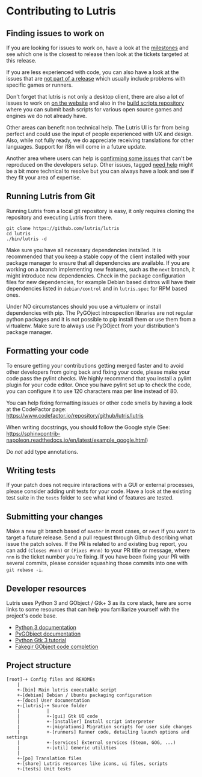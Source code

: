 Contributing to Lutris
======================

Finding issues to work on
-------------------------

If you are looking for issues to work on, have a look at the
[milestones](https://github.com/lutris/lutris/milestones) and see which one is
the closest to release then look at the tickets targeted at this release.

If you are less experienced with code, you can also have a look at the issues
that are [not part of a release](https://github.com/lutris/lutris/milestone/29)
which usually include problems with specific games or runners.

Don't forget that lutris is not only a desktop client, there are also a lot of
issues to work on [on the website](https://github.com/lutris/website/issues)
and also in the [build scripts repository](https://github.com/lutris/buildbot)
where you can submit bash scripts for various open source games and engines we
do not already have.

Other areas can benefit non technical help. The Lutris UI is far from being
perfect and could use the input of people experienced with UX and design.
Also, while not fully ready, we do appreciate receiving translations for other
languages. Support for i18n will come in a future update.

Another area where users can help is [confirming some
issues](https://github.com/lutris/lutris/issues?q=is%3Aissue+is%3Aopen+label%3A%22need+help%22)
that can't be reproduced on the developers setup. Other issues, tagged [need
help](https://github.com/lutris/lutris/issues?q=is%3Aissue+is%3Aopen+label%3A%22need+help%22)
might be a bit more technical to resolve but you can always have a look and see
if they fit your area of expertise.

Running Lutris from Git
-----------------------

Running Lutris from a local git repository is easy, it only requires cloning
the repository and executing Lutris from there.

    git clone https://github.com/lutris/lutris
    cd lutris
    ./bin/lutris -d

Make sure you have all necessary dependencies installed. It is recommended that
you keep a stable copy of the client installed with your package manager to
ensure that all dependencies are available.
If you are working on a branch implementing new features, such as the `next`
branch, it might introduce new dependencies. Check in the package configuration
files for new dependencies, for example Debian based distros will have their
dependencies listed in `debian/control` and in `lutris.spec` for RPM based
ones.

Under NO circumstances should you use a virtualenv or install dependencies with
pip. The PyGOject introspection libraries are not regular python packages and
it is not possible to pip install them or use them from a virtualenv. Make
sure to always use PyGOject from your distribution's package manager.

Formatting your code
--------------------

To ensure getting your contributions getting merged faster and to avoid other
developers from going back and fixing your code, please make your code pass the
pylint checks. We highly recommend that you install a pylint plugin for your
code editor. Once you have pylint set up to check the code, you can configure
it to use 120 characters max per line instead of 80.

You can help fixing formatting issues or other code smells by having a look at
the CodeFactor page: https://www.codefactor.io/repository/github/lutris/lutris

When writing docstrings, you should follow the Google style
(See: https://sphinxcontrib-napoleon.readthedocs.io/en/latest/example_google.html)

Do *not* add type annotations.

Writing tests
-------------

If your patch does not require interactions with a GUI or external processes,
please consider adding unit tests for your code. Have a look at the existing
test suite in the `tests` folder to see what kind of features are tested.

Submitting your changes
-----------------------

Make a new git branch based of `master` in most cases, or `next` if you want to
target a future release. Send a pull request through Github describing what
issue the patch solves. If the PR is related to and existing bug report, you
can add `(Closes #nnn)` or `(Fixes #nnn)` to your PR title or message, where
`nnn` is the ticket number you're fixing. If you have been fixing your PR with
several commits, please consider squashing those commits into one with `git
rebase -i`.

Developer resources
-------------------

Lutris uses Python 3 and GObject / Gtk+ 3 as its core stack, here are some
links to some resources that can help you familiarize yourself with the
project's code base.

* [Python 3 documentation](https://docs.python.org/3/)
* [PyGObject documentation](https://pygobject.readthedocs.io/en/latest/)
* [Python Gtk 3 tutorial](https://python-gtk-3-tutorial.readthedocs.io/en/latest/objects.html)
* [Fakegir GObject code completion](https://github.com/strycore/fakegir)

Project structure
-----------------

    [root]-+ Config files and READMEs
        |
        +-[bin] Main lutris executable script
        +-[debian] Debian / Ubuntu packaging configuration
        +-[docs] User documentation
        +-[lutris]-+ Source folder
        |          |
        |          +-[gui] Gtk UI code
        |          +-[installer] Install script interpreter
        |          +-[migrations] Migration scripts for user side changes
        |          +-[runners] Runner code, detailing launch options and settings
        |          +-[services] External services (Steam, GOG, ...)
        |          +-[util] Generic utilities
        |
        +-[po] Translation files
        +-[share] Lutris resources like icons, ui files, scripts
        +-[tests] Unit tests
